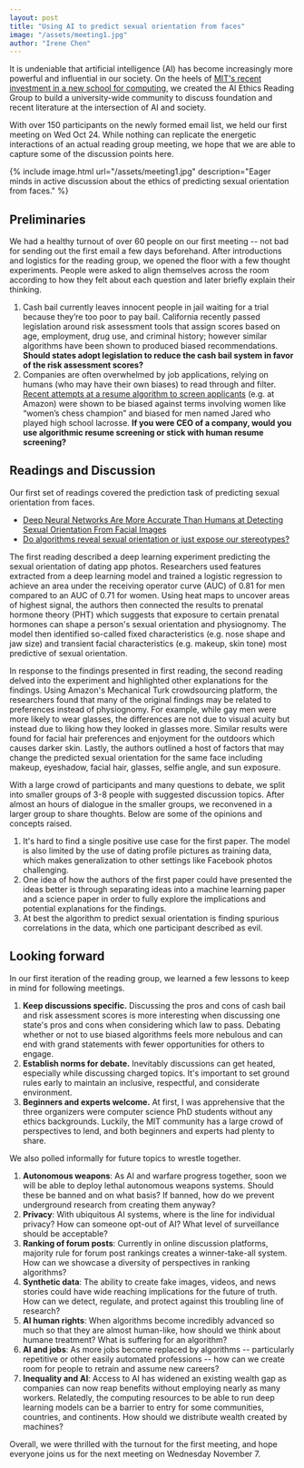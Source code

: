 ```yaml
---
layout: post
title: "Using AI to predict sexual orientation from faces"
image: "/assets/meeting1.jpg"
author: "Irene Chen"
---
```


It is undeniable that artificial intelligence (AI) has become increasingly more powerful and influential in our society. On the heels of [MIT's recent investment in a new school for computing](http://news.mit.edu/2018/mit-reshapes-itself-stephen-schwarzman-college-of-computing-1015), we created the AI Ethics Reading Group to build a university-wide community to discuss foundation and recent literature at the intersection of AI and society.

With over 150 participants on the newly formed email list, we held our first meeting on Wed Oct 24. While nothing can replicate the energetic interactions of an actual reading group meeting, we hope that we are able to capture some of the discussion points here. 

{% include image.html url="/assets/meeting1.jpg" description="Eager minds in active discussion about the ethics of predicting sexual orientation from faces." %}

## Preliminaries
We had a healthy turnout of over 60 people on our first meeting -- not bad for sending out the first email a few days beforehand. After introductions and logistics for the reading group, we opened the floor with a few thought experiments. People were asked to align themselves across the room according to how they felt about each question and later briefly explain their thinking.
 1. Cash bail currently leaves innocent people in jail waiting for a trial because they’re too poor to pay bail. California recently passed legislation around risk assessment tools that assign scores based on age, employment, drug use, and criminal history; however similar algorithms have been shown to produced biased recommendations. **Should states adopt legislation to reduce the cash bail system in favor of the risk assessment scores?**
 2. Companies are often overwhelmed by job applications, relying on humans (who may have their own biases) to read through and filter. [Recent attempts at a resume algorithm to screen applicants](https://qz.com/1427621/companies-are-on-the-hook-if-their-hiring-algorithms-are-biased/
) (e.g. at Amazon) were shown to be biased against terms involving women like “women’s chess champion” and biased for men named Jared who played high school lacrosse. **If you were CEO of a company, would you use algorithmic resume screening or stick with human resume screening?**

## Readings and Discussion
Our first set of readings covered the prediction task of predicting sexual orientation from faces. 
 * [Deep Neural Networks Are More Accurate Than Humans at Detecting Sexual Orientation From Facial Images](https://www.gsb.stanford.edu/faculty-research/publications/deep-neural-networks-are-more-accurate-humans-detecting-sexual)
 * [Do algorithms reveal sexual orientation or just expose our stereotypes?](https://medium.com/@blaisea/do-algorithms-reveal-sexual-orientation-or-just-expose-our-stereotypes-d998fafdf477)

The first reading described a deep learning experiment predicting the sexual orientation of dating app photos. Researchers used features extracted from a deep learning model and trained a logistic regression to achieve an area under the receiving operator curve (AUC) of 0.81 for men compared to an AUC of 0.71 for women. Using heat maps to uncover areas of highest signal, the authors then connected the results to prenatal hormone theory (PHT) which suggests that exposure to certain prenatal hormones can shape a person's sexual orientation and physiognomy. The model then identified so-called fixed characteristics (e.g. nose shape and jaw size) and transient facial characteristics (e.g. makeup, skin tone) most predictive of sexual orientation.

In response to the findings presented in first reading, the second reading delved into the experiment and highlighted other explanations for the findings. Using Amazon's Mechanical Turk crowdsourcing platform, the researchers found that many of the original findings may be related to preferences instead of physiognomy. For example, while gay men were more likely to wear glasses, the differences are not due to visual acuity but instead due to liking how they looked in glasses more. Similar results were found for facial hair preferences and enjoyment for the outdoors which causes darker skin. Lastly, the authors outlined a host of factors that may change the predicted sexual orientation for the same face including makeup, eyeshadow, facial hair, glasses, selfie angle, and sun exposure. 

With a large crowd of participants and many questions to debate, we split into smaller groups of 3-8 people with suggested discussion topics. After almost an hours of dialogue in the smaller groups, we reconvened in a larger group to share thoughts. Below are some of the opinions and concepts raised.
 1. It's hard to find a single positive use case for the first paper. The model is also limited by the use of dating profile pictures as training data, which makes generalization to other settings like Facebook photos challenging.
 2. One idea of how the authors of the first paper could have presented the ideas better is through separating ideas into a machine learning paper and a science paper in order to fully explore the implications and potential explanations for the findings.
 3. At best the algorithm to predict sexual orientation is finding spurious correlations in the data, which one participant described as evil. 

## Looking forward


In our first iteration of the reading group, we learned a few lessons to keep in mind for following meetings.
 1. **Keep discussions specific.** Discussing the pros and cons of cash bail and risk assessment scores is more interesting when discussing one state's pros and cons when considering which law to pass. Debating whether or not to use biased algorithms feels more nebulous and can end with grand statements with fewer opportunities for others to engage.
 2. **Establish norms for debate.** Inevitably discussions can get heated, especially while discussing charged topics. It's important to set ground rules early to maintain an inclusive, respectful, and considerate environment. 
 3. **Beginners and experts welcome.** At first, I was apprehensive that the three organizers were computer science PhD students without any ethics backgrounds. Luckily, the MIT community has a large crowd of perspectives to lend, and both beginners and experts had plenty to share.

We also polled informally for future topics to wrestle together.
 1. **Autonomous weapons**: As AI and warfare progress together, soon we will be able to deploy lethal autonomous weapons systems. Should these be banned and on what basis? If banned, how do we prevent underground research from creating them anyway?
 2. **Privacy**: With ubiquitous AI systems, where is the line for individual privacy? How can someone opt-out of AI? What level of surveillance should be acceptable? 
 3. **Ranking of forum posts**: Currently in online discussion platforms, majority rule for forum post rankings creates a winner-take-all system. How can we showcase a diversity of perspectives in ranking algorithms?
 4. **Synthetic data**: The ability to create fake images, videos, and news stories could have wide reaching implications for the future of truth. How can we detect, regulate, and protect against this troubling line of research?
 5. **AI human rights**: When algorithms become incredibly advanced so much so that they are almost human-like, how should we think about humane treatment? What is suffering for an algorithm?
 6. **AI and jobs**: As more jobs become replaced by algorithms -- particularly repetitive or other easily automated professions -- how can we create room for people to retrain and assume new careers? 
 7. **Inequality and AI**: Access to AI has widened an existing wealth gap as companies can now reap benefits without employing nearly as many workers. Relatedly, the computing resources to be able to run deep learning models can be a barrier to entry for some communities, countries, and continents. How should we distribute wealth created by machines?

Overall, we were thrilled with the turnout for the first meeting, and hope everyone joins us for the next meeting on Wednesday November 7.
